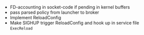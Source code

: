 * FD-accounting in socket-code if pending in kernel buffers
* pass parsed policy from launcher to broker
* Implement ReloadConfig
* Make SIGHUP trigger ReloadConfig and hook up in service file `ExecReload`